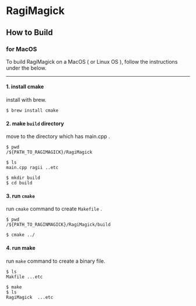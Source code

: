 # RagiMagick


## How to Build
### for MacOS

To build RagiMagick on a MacOS ( or Linux OS ), follow the instructions under the below.  

---

#### 1. install cmake
install with brew.

```
$ brew install cmake
```

#### 2. make `build` directory
move to the directory which has main.cpp .

```
$ pwd
/${PATH_TO_RAGIMAGICK}/RagiMagick

$ ls
main.cpp ragii ..etc

$ mkdir build
$ cd build
```

#### 3. run `cmake`
run `cmake` command to create `Makefile` .

```
$ pwd
/${PATH_TO_RAGINMAGICK}/RagiMagick/build

$ cmake ../
```

#### 4. run make
run `make` command to create a binary file.

```
$ ls
Makfile ...etc

$ make
$ ls
RagiMagick  ...etc
```
